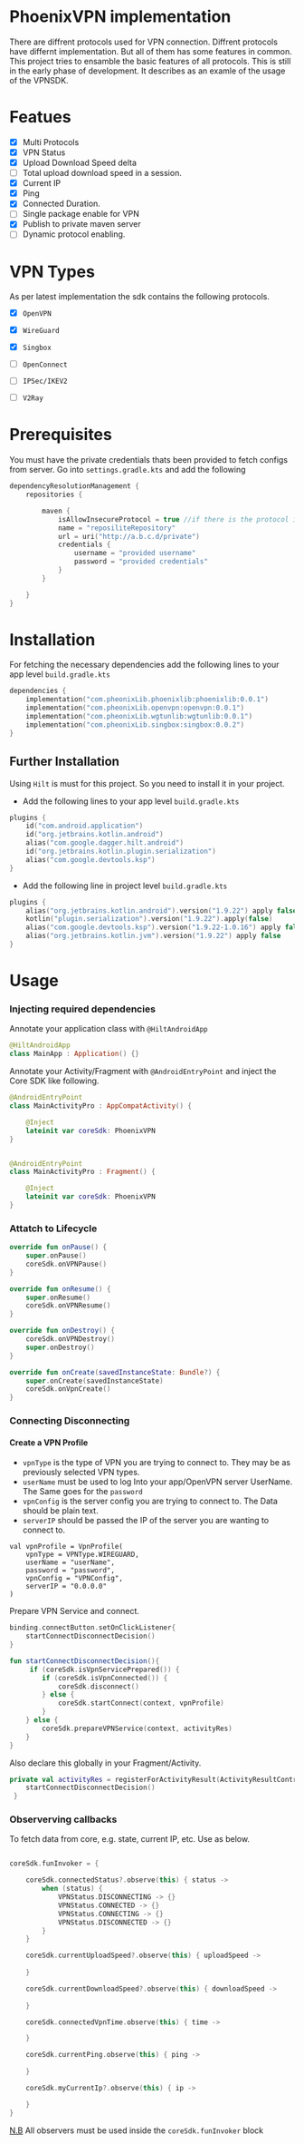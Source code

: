 # PhoenixVPN implementation
There are diffrent protocols used for VPN connection. Diffrent protocols have differnt implementation. But all of them has some features in common. This project tries to ensamble the basic features of all protocols. This is still in the early phase of development. It describes as an examle of the usage of the VPNSDK.

# Featues  
- [x] Multi Protocols
- [x] VPN Status
- [x] Upload Download Speed delta
- [ ] Total upload download speed in a session.
- [x] Current IP
- [x] Ping
- [x] Connected Duration.
- [ ] Single package enable for VPN
- [x] Publish to private maven server
- [ ] Dynamic protocol enabling.

# VPN Types
As per latest implementation the sdk contains the following protocols. 
- [x] `OpenVPN`
- [x] `WireGuard`
- [x] `Singbox`
- [ ] `OpenConnect`
- [ ] `IPSec/IKEV2`
- [ ] `V2Ray`


# Prerequisites
You must have the private credentials thats been provided to fetch configs from server.
Go into `settings.gradle.kts` and add the following 

``` kotlin
dependencyResolutionManagement {
    repositories {

        maven {
            isAllowInsecureProtocol = true //if there is the protocol is secured, remove this line.
            name = "reposiliteRepository"
            url = uri("http://a.b.c.d/private")
            credentials {
                username = "provided username"
                password = "provided credentials"
            }
        }

    }
}
```


# Installation
For fetching the necessary dependencies add the following lines to your app level `build.gradle.kts`

``` Kotlin
dependencies {
    implementation("com.pheonixLib.phoenixlib:phoenixlib:0.0.1")
    implementation("com.pheonixLib.openvpn:openvpn:0.0.1")
    implementation("com.pheonixLib.wgtunlib:wgtunlib:0.0.1")
    implementation("com.pheonixLib.singbox:singbox:0.0.2")
}
```

## Further Installation
Using `Hilt` is must for this project. So you need to install it in your project.

* Add the following lines to your app level `build.gradle.kts`
```Kotlin
plugins {
    id("com.android.application") 
    id("org.jetbrains.kotlin.android")
    alias("com.google.dagger.hilt.android")
    id("org.jetbrains.kotlin.plugin.serialization")
    alias("com.google.devtools.ksp")
}
```
* Add the following line in project level `build.gradle.kts`
```kotlin
plugins {
    alias("org.jetbrains.kotlin.android").version("1.9.22") apply false
    kotlin("plugin.serialization").version("1.9.22").apply(false)
    alias("com.google.devtools.ksp").version("1.9.22-1.0.16") apply false
    alias("org.jetbrains.kotlin.jvm").version("1.9.22") apply false
}
```

# Usage

### Injecting required dependencies

Annotate your application class with `@HiltAndroidApp`

``` kotlin
@HiltAndroidApp
class MainApp : Application() {}
```


Annotate your Activity/Fragment with `@AndroidEntryPoint` and inject the Core SDK like following.

``` kotlin
@AndroidEntryPoint
class MainActivityPro : AppCompatActivity() {

    @Inject
    lateinit var coreSdk: PhoenixVPN
}


@AndroidEntryPoint
class MainActivityPro : Fragment() {

    @Inject
    lateinit var coreSdk: PhoenixVPN
}
```



###  Attatch to Lifecycle  
```kotlin
override fun onPause() {
    super.onPause()
    coreSdk.onVPNPause()
}

override fun onResume() {
    super.onResume()
    coreSdk.onVPNResume()
}

override fun onDestroy() {
    coreSdk.onVPNDestroy()
    super.onDestroy()
}

override fun onCreate(savedInstanceState: Bundle?) {
    super.onCreate(savedInstanceState)
    coreSdk.onVpnCreate()
}
```

### Connecting Disconnecting

#### Create a VPN Profile 
* `vpnType` is the type of VPN you are trying to connect to. They may be as previously selected VPN types.
* `userName` must be used to log Into your app/OpenVPN server UserName. The Same  goes for the `password`
* `vpnConfig` is the server config you are trying to connect to. The Data should be plain text.
*  `serverIP` should be passed the IP of the server you are wanting to connect to.

```
val vpnProfile = VpnProfile(
    vpnType = VPNType.WIREGUARD, 
    userName = "userName",
    password = "password",
    vpnConfig = "VPNConfig",
    serverIP = "0.0.0.0"
)
```

Prepare VPN Service and connect.
```kotlin
binding.connectButton.setOnClickListener{
    startConnectDisconnectDecision()
}

fun startConnectDisconnectDecision(){
     if (coreSdk.isVpnServicePrepared()) {
        if (coreSdk.isVpnConnected()) {
            coreSdk.disconnect()
        } else {
            coreSdk.startConnect(context, vpnProfile)
        }
    } else {
        coreSdk.prepareVPNService(context, activityRes)
    }
}

```
Also declare this globally in your Fragment/Activity.
```kotlin
private val activityRes = registerForActivityResult(ActivityResultContracts.StartActivityForResult()) {
    startConnectDisconnectDecision()
 }
```
### Observerving callbacks 
To fetch data from core, e.g. state, current IP, etc. Use as below.

```kotlin

coreSdk.funInvoker = {

    coreSdk.connectedStatus?.observe(this) { status ->
        when (status) {
            VPNStatus.DISCONNECTING -> {}
            VPNStatus.CONNECTED -> {}
            VPNStatus.CONNECTING -> {}
            VPNStatus.DISCONNECTED -> {}
        }
    }

    coreSdk.currentUploadSpeed?.observe(this) { uploadSpeed ->
                
    }

    coreSdk.currentDownloadSpeed?.observe(this) { downloadSpeed ->
    
    }

    coreSdk.connectedVpnTime.observe(this) { time ->

    }

    coreSdk.currentPing.observe(this) { ping ->
            
    }

    coreSdk.myCurrentIp?.observe(this) { ip ->

    }
}
```
[N.B](#-browsing) All observers must be used inside the `coreSdk.funInvoker` block


